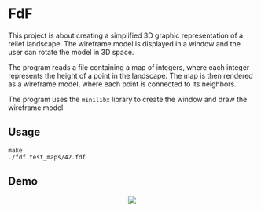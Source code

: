 <!-- FdF project description + video demo path: FdF_demo.mov -->
# FdF

This project is about creating a simplified 3D graphic representation of a relief landscape. The wireframe model is displayed in a window and the user can rotate the model in 3D space.

The program reads a file containing a map of integers, where each integer represents the height of a point in the landscape. The map is then rendered as a wireframe model, where each point is connected to its neighbors.

The program uses the `minilibx` library to create the window and draw the wireframe model.

## Usage

```shell
make
./fdf test_maps/42.fdf
```

## Demo

<p align="center">
	<img src="https://github.com/ele-sage/42-Cursus/edit/master/Core/FDF/FdF_demo.mov" />
 </p>
